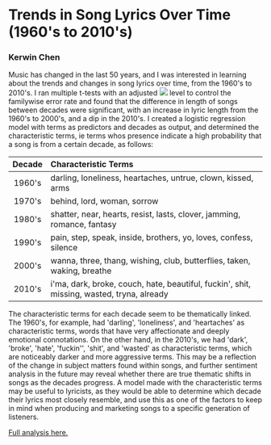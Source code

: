 # Trends in Song Lyrics Over Time (1960's to 2010's)

### Kerwin Chen

Music has changed in the last 50 years, and I was interested in learning about the trends and changes in song lyrics over time, from the 1960's to 2010's. I ran multiple t-tests with an adjusted <img src="https://render.githubusercontent.com/render/math?math=\alpha"> level to control the familywise error rate and found that the difference in length of songs between decades were significant, with an increase in lyric length from the 1960's to 2000's, and a dip in the 2010's. I created a logistic regression model with terms as predictors and decades as output, and determined the characteristic terms, ie terms whos presence indicate a high probability that a song is from a certain decade, as follows:

| Decade | Characteristic Terms                                                                      |
|:------:|:------------------------------------------------------------------------------------------|
| 1960's | darling, loneliness, heartaches, untrue, clown, kissed, arms                              |
| 1970's | behind, lord, woman, sorrow                                                               |
| 1980's | shatter, near, hearts, resist, lasts, clover, jamming, romance, fantasy                   |
| 1990's | pain, step, speak, inside, brothers, yo, loves, confess, silence                          |
| 2000's | wanna, three, thang, wishing, club, butterflies, taken, waking, breathe                   |
| 2010's | i'ma, dark, broke, couch, hate, beautiful, fuckin', shit, missing, wasted, tryna, already |

The characteristic terms for each decade seem to be thematically linked. The 1960's, for example, had 'darling', 'loneliness', and 'heartaches' as characteristic terms, words that have very affectionate and deeply emotional connotations. On the other hand, in the 2010's, we had 'dark', 'broke', 'hate', 'fuckin'', 'shit', and 'wasted' as characteristic terms, which are noticeably darker and more aggressive terms. This may be a reflection of the change in subject matters found within songs, and further sentiment analysis in the future may reveal whether there are true thematic shifts in songs as the decades progress. A model made with the characteristic terms may be useful to lyricists, as they would be able to determine which decade their lyrics most closely resemble, and use this as one of the factors to keep in mind when producing and marketing songs to a specific generation of listeners.<br>

[Full analysis here.](https://github.com/mrkerwinchen/2950_proj/blob/master/song_lyrics_trends.ipynb)